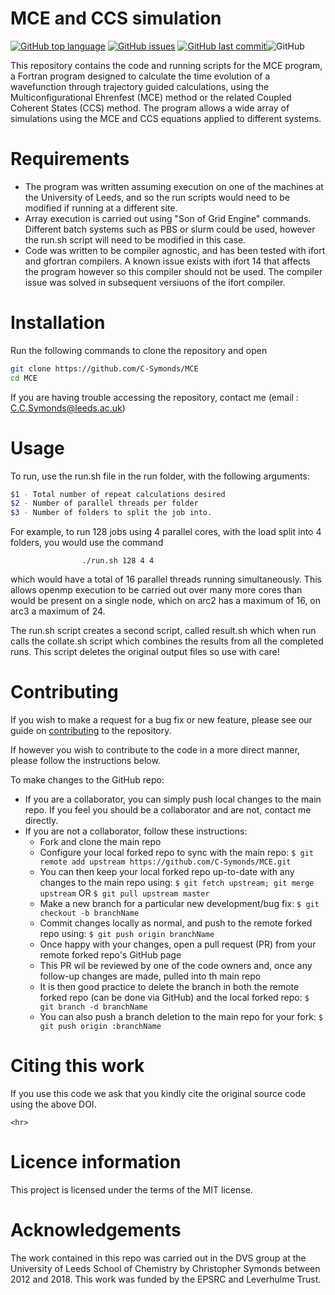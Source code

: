 
# MCE and CCS simulation

[![GitHub top language](https://img.shields.io/github/languages/top/C-Symonds/MCE.svg)](https://github.com/C-Symonds/MCE) [![GitHub issues](https://img.shields.io/github/issues/C-Symonds/MCE.svg)](https://github.com/C-Symonds/C-Symonds_generic/MCE) [![GitHub last commit](https://img.shields.io/github/last-commit/C-Symonds/MCE.svg)](https://github.com/C-Symonds/MCE/commits/master)![GitHub](https://img.shields.io/github/license/C-Symonds/MCE.svg)

This repository contains the code and running scripts for the MCE program, a Fortran program designed to calculate the time evolution of a wavefunction through trajectory guided calculations, using the Multiconfigurational Ehrenfest (MCE) method or the related Coupled Coherent States (CCS) method. The program allows a wide array of simulations using the MCE and CCS equations applied to different systems.

# Requirements #

* The program was written assuming execution on one of the machines at the University of Leeds, and so the run scripts would need to be modified if running at a different site.
* Array execution is carried out using "Son of Grid Engine" commands. Different batch systems such as PBS or slurm could be used, however the run.sh script will need to be modified in this case.
* Code was written to be compiler agnostic, and has been tested with ifort and gfortran compilers. A known issue exists with ifort 14 that affects the program however so this compiler should not be used. The compiler issue was solved in subsequent versiuons of the ifort compiler.

# Installation #

Run the following commands to clone the repository and open

```bash
git clone https://github.com/C-Symonds/MCE
cd MCE
```
If you are having trouble accessing the repository, contact me (email : C.C.Symonds@leeds.ac.uk)

# Usage #

To run, use the run.sh file in the run folder, with the following arguments:

```bash
$1 - Total number of repeat calculations desired
$2 - Number of parallel threads per folder
$3 - Number of folders to split the job into.
```

For example, to run 128 jobs using 4 parallel cores, with the load split into 4 folders,
you would use the command

```
                ./run.sh 128 4 4
```

which would have a total of 16 parallel threads running simultaneously. This allows openmp
execution to be carried out over many more cores than would be present on a single node, which
on arc2 has a maximum of 16, on arc3 a maximum of 24.

The run.sh script creates a second script, called result.sh which when run calls the collate.sh script
which combines the results from all the completed runs. This script deletes the original output files
so use with care!

# Contributing #

If you wish to make a request for a bug fix or new feature, please see our guide on [contributing](https://github.com/C-Symonds/MCE/blob/master/CONTRIBUTING.md) to the repository.

If however you wish to contribute to the code in a more direct manner, please follow the instructions below.

To make changes to the GitHub repo:
- If you are a collaborator, you can simply push local changes to the main repo. If you feel you should be a collaborator and are not, contact me directly.
- If you are not a collaborator, follow these instructions:
  - Fork and clone the main repo
  - Configure your local forked repo to sync with the main repo:
    `$ git remote add upstream https://github.com/C-Symonds/MCE.git`
  - You can then keep your local forked repo up-to-date with any changes to the main repo using:
    `$ git fetch upstream; git merge upstream`
    OR
    `$ git pull upstream master`
  - Make a new branch for a particular new development/bug fix:
    `$ git checkout -b branchName`
  - Commit changes locally as normal, and push to the remote forked repo using:
    `$ git push origin branchName`
  - Once happy with your changes, open a pull request (PR) from your remote forked repo's GitHub page
  - This PR wil be reviewed by one of the code owners and, once any follow-up changes are made, pulled into th main repo
  - It is then good practice to delete the branch in both the remote forked repo (can be done via GitHub) and the local forked repo:
    `$ git branch -d branchName`
  - You can also push a branch deletion to the main repo for your fork:
    `$ git push origin :branchName`  

# Citing this work #

If you use this code we ask that you kindly cite the original source code using the above DOI.

    <hr>

# Licence information #

This project is licensed under the terms of the MIT license.

# Acknowledgements #

The work contained in this repo was carried out in the DVS group at the University of Leeds School of Chemistry by Christopher Symonds between 2012 and 2018. This work was funded by the EPSRC and Leverhulme Trust.
